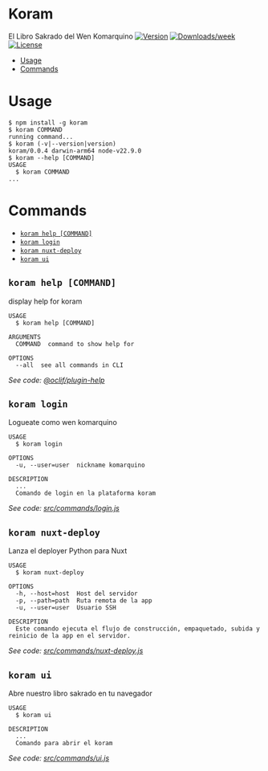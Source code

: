 Koram
=====

El Libro Sakrado del Wen Komarquino
[![Version](https://img.shields.io/npm/v/koram.svg)](https://npmjs.org/package/koram)
[![Downloads/week](https://img.shields.io/npm/dw/koram.svg)](https://npmjs.org/package/koram)
[![License](https://img.shields.io/npm/l/koram.svg)](https://github.com/OTROS/koram/blob/master/package.json)

<!-- toc -->
* [Usage](#usage)
* [Commands](#commands)
<!-- tocstop -->
# Usage
<!-- usage -->
```sh-session
$ npm install -g koram
$ koram COMMAND
running command...
$ koram (-v|--version|version)
koram/0.0.4 darwin-arm64 node-v22.9.0
$ koram --help [COMMAND]
USAGE
  $ koram COMMAND
...
```
<!-- usagestop -->
# Commands
<!-- commands -->
* [`koram help [COMMAND]`](#koram-help-command)
* [`koram login`](#koram-login)
* [`koram nuxt-deploy`](#koram-nuxt-deploy)
* [`koram ui`](#koram-ui)

## `koram help [COMMAND]`

display help for koram

```
USAGE
  $ koram help [COMMAND]

ARGUMENTS
  COMMAND  command to show help for

OPTIONS
  --all  see all commands in CLI
```

_See code: [@oclif/plugin-help](https://github.com/oclif/plugin-help/blob/v3.2.0/src/commands/help.ts)_

## `koram login`

Logueate como wen komarquino

```
USAGE
  $ koram login

OPTIONS
  -u, --user=user  nickname komarquino

DESCRIPTION
  ...
  Comando de login en la plataforma koram
```

_See code: [src/commands/login.js](https://gitlab.com/komarca-kodebase/koram-cli/blob/v0.0.4/src/commands/login.js)_

## `koram nuxt-deploy`

Lanza el deployer Python para Nuxt

```
USAGE
  $ koram nuxt-deploy

OPTIONS
  -h, --host=host  Host del servidor
  -p, --path=path  Ruta remota de la app
  -u, --user=user  Usuario SSH

DESCRIPTION
  Este comando ejecuta el flujo de construcción, empaquetado, subida y reinicio de la app en el servidor.
```

_See code: [src/commands/nuxt-deploy.js](https://gitlab.com/komarca-kodebase/koram-cli/blob/v0.0.4/src/commands/nuxt-deploy.js)_

## `koram ui`

Abre nuestro libro sakrado en tu navegador

```
USAGE
  $ koram ui

DESCRIPTION
  ...
  Comando para abrir el koram
```

_See code: [src/commands/ui.js](https://gitlab.com/komarca-kodebase/koram-cli/blob/v0.0.4/src/commands/ui.js)_
<!-- commandsstop -->
